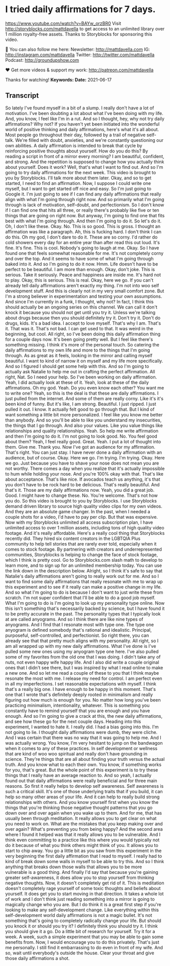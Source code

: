 # I tried daily affirmations for 7 days.
https://www.youtube.com/watch?v=BAYw_orzBR0
Visit http://storyblocks.com/mattdavella to get access to an unlimited library over 1 million royalty-free assets.  Thanks to Storyblocks for sponsoring this video.

💯 You can also follow me here:
Newsletter:  http://mattdavella.com
IG:  http://instagram.com/mattdavella
Twitter:  http://twitter.com/mattdavella
Podcast:  http://groundupshow.com

❤️ Get more videos & support my work:
http://patreon.com/mattdavella

Thanks for watching!
**Keywords:** 
**Date:** 2021-06-17

## Transcript
 So lately I've found myself in a bit of a slump. I really don't have a lot of motivation. I've been doubting a lot about what I've been doing with my life. And, you know, I feel like I'm in a rut. And so I thought, hey, why not try daily affirmations? Why not? If you haven't yet been initiated into the wonderful world of positive thinking and daily affirmations, here's what it's all about. Most people go throughout their day, followed by a trail of negative self-talk. We're filled with doubt, anxieties, and we're constantly questioning our own abilities. A daily affirmation is intended to break that cycle by reinforcing positive thoughts about yourself. How do you do this? By reading a script in front of a mirror every morning? I am beautiful, confident, and strong. And the repetition is supposed to change how you actually think about yourself. Does it work? Well, that's what I want to find out. And so I'm going to try daily affirmations for the next week. This video is brought to you by Storyblocks. I'll talk more about them later. Okay, and so to get started, I need to find an affirmation. Now, I suppose I could write one myself, but I want to get started off nice and easy. So I'm just going to Google it. I'm just going to see if I can find any daily affirmations that really align with what I'm going through right now. And so primarily what I'm going through is lack of motivation, self-doubt, and perfectionism. So I don't know if I can find one that hits all three, or really there's probably like five or ten things that are going on right now. But anyway, I'm going to find one that fits best with what I'm going through. And then I'm going to do it. So let's do it. Oh, I don't like these. Okay. No. This is so good. This is gross. I thought an affirmation was like a paragraph. Ah, this is fucking hard. I don't think I can do this. Oh my god, I don't dare to do it. These are so corny. I'd rather do cold showers every day for an entire year than after read this out loud. It's fine. It's fine. This is cool. Nobody's going to laugh at me. Okay. So I have found one that feels somewhat reasonable for me. It's not completely corny and over the top. And it seems to have some of what I'm going through baked into it. And so I'm going to do it now. Hmm. Life doesn't have to be perfect to be beautiful. I am more than enough. Okay, don't joke. This is serious. Take it seriously. Peace and happiness are inside me. It's hard not to play. Okay, this is serious. This is real. Okay, here we go. If you can't already tell daily affirmations aren't exactly my thing. I'm not into woo self development stuff. And this is clearly not in my very small comfort zone. But I'm a strong believer in experimentation and testing your own assumptions. And since I'm currently in a funk, I thought, why not? In fact, I think this should actually be an ongoing series on this channel. We can call it don't knock it because you should not get until you try it. Unless we're talking about drugs because then you should definitely try it. Don't try it. Don't do drugs, kids. It's a bad idea. I accept to love myself. That's why I am. That's it. That was it. That's not bad. I can get used to that. It was weird in the beginning, but cool. All right, so I've been doing this daily affirmation thing for a couple days now. It's been going pretty well. But I feel like there's something missing. I think it's more of the personal touch. So catering the daily affirmations to my own life and more to the things that I'm going through. As as great as it feels, looking in the mirror and calling myself beautiful. I want to kind of narrow it on myself and my life more specifically. And so I figured I should get some help with this. And so I'm going to actually ask Natalie to help me out in crafting the perfect affirmation. All right, Nat. So I need your help. So I've been working on daily affirmation. Yeah, I did actually look at these of it. Yeah, look at these of the daily affirmations. Oh my god. Yeah. Do you even know each other? You want me to write one? Yeah, so this is the deal is that these are daily affirmations. I just pulled from the internet. And some of them are really corny. Like it's it's been kind of funny. But it's like, I am strong. Beautiful. I just ripped. I just pulled it out. I know. It actually felt good to go through that. But I kind of want something a little bit more personalized. I feel like you know me better than anybody. And so you'll be able to like you understand my insecurities, the things that I go through. And also your values. Like you value things like relationships and quality relationships. Yeah. So help me write affirmation and then I'm going to do it. I'm not going to look good. No. You feel good about them? Yeah, I feel really good. Great. Yeah. I put a lot of thought into them. Give me. Thank you. Now I've got an audience for my affirmation. That's right. You can just stay. I have never done a daily affirmation with an audience, but of course. Okay. Here we go. I'm trying. I'm trying. Okay. Here we go. Just because you have to shave your nose does not mean you are not worthy. There comes a day when you realize that it's actually impossible to hum while holding your nose. And you're 100% okay with that. That's like about acceptance. That's like nice. If avocados teach us anything, it's that you don't have to be rock hard to be delicious. That's really beautiful. And that's it. Those are my daily affirmations now. Yeah, you did a great job. Good. I might have to change these. No. You're welcome. That's not how you do. So this video is brought to you by Storyblocks. I use Storyblocks demand driven library to source high quality video clips for my own videos. And they are an absolute game changer. In the past, when I needed a couple shots for a video, I'd have to pay per clip. But that was expensive. Now with my Storyblocks unlimited all access subscription plan, I have unlimited access to over 1 million assets, including tons of high quality video footage. And it's really affordable. Here's a really cool thing that Storyblocks recently did. They hired six content creators in the LGBTQIA Plus community to help tell stories that are rarely ever told, especially when it comes to stock footage. By partnering with creators and underrepresented communities, Storyblocks is helping to change the face of stock footage, which I think is pretty cool. Go to Storyblocks.com slash math to develop to learn more, and to sign up for an unlimited membership today. You can use the link down in the description below. Alright, so I think it's safe to say that Natalie's daily affirmations aren't going to really work out for me. And so I want to find some daily affirmations that really resonate with me to wrap up this experiment and to see if it really can make a positive change in my life. And so what I'm going to do is because I don't want to just write these from scratch. I'm not super confident that I'll be able to do a good job myself. What I'm going to do is I'm going to look up my personality type online. Now this isn't something that's necessarily backed by science, but I have found it to be pretty accurate in the past. The personality types that I typically look at are called anyograms. And so I think there are like nine types of anyograms. And I find that I resonate most with type one. The type one anyogram is defined somebody that's rational and idealistic. Principal, purposeful, self-controlled, and perfectionist. So right there, you can already see that that pretty much aligns with my personality. All right, so I am all wrapped up with my new daily affirmations. What I've done is I've pulled some new ones using my anyogram type one here. I've also pulled some of my favorites from the old one that I was doing. I didn't take any of nuts, not even happy wife happy life. And I also did write a couple original ones that I didn't see there, but I was inspired by what I read online to make a new one. And so let me read a couple of these to you that I think maybe resonate the most with me. I release my need for control. I am perfect even in all my imperfections. I set reasonable expectations with myself. I think that's a really big one. I have enough to be happy in this moment. That's one that I wrote that's definitely deeply rooted in minimalism and really figuring out how much is enough for you. No matter how long you've been practicing minimalism, intentionality, whatever. This is something you constantly have to remind yourself that you are enough and you have enough. And so I'm going to give a crack at this, the new daily affirmations, and see how these go for the next couple days. Heading into this experiment, I wanted to hate it. I really did. I had a bias going into this. I'm not going to lie. I thought daily affirmations were dumb, they were cliche. And I was certain that there was no way that it was going to help me. And I was actually wrong. You know, I'm very hesitant to jump on the bandwagon when it comes to any of these practices. In self development or wellness that are kind of woo woo spiritual and really don't have grounding in science. They're things that are all about finding your truth versus the actual truth. And you know what to each their own. You know, if something works for you, that's great. But the whole point of this experiment is to try these things that I really have an average reaction to. And so yeah, I actually found out that daily affirmations were really beneficial and for three main reasons. So first it really helps to develop self awareness. Self awareness is such a critical skill. It's one of those underlying traits that if you build, it can help so many other areas of your life. And it can help to really build strong relationships with others. And you know yourself first when you know the things that you're thinking those negative thought patterns that you go down over and over again when you wake up to them. And for me, that has usually been through meditation. It really allows you to get clear on what you need to work on. What are the mistakes that you keep making over and over again? What's preventing you from being happy? And the second area where I found it helped was that it really allows you to be vulnerable. And I think even committing to a practice like this where you would typically not do it because of what you think others might think of you. It allows you to start to chip away. You go a little bit as you saw from this experiment in the very beginning the first daily affirmation that I read to myself. I really had to kind of break down some walls in myself to be able to try this. And so I think anything that breaks down those walls that allows you to be more vulnerable is a good thing. And finally I'd say that because you're gaining greater self-awareness, it does allow you to stop yourself from thinking negative thoughts. Now, it doesn't completely get rid of it. This is meditation doesn't completely rage yourself of some toxic thoughts and beliefs about yourself. It does get you to start moving in that direction. It takes a whole lot of work and I don't think just reading something into a mirror is going to magically change who you are. But I do think it is a great first step if you're looking to make any self-development change. Like everything within this self-development world daily affirmations is not a magic bullet. It's not something that's going to completely radically change your life. But should you knock it or should you try it? I definitely think you should try it. I think you should give it a go. Do a little bit of research for yourself. Try it for a week. A week, such a simple experiment that you may be able to gain some benefits from. Now, I would encourage you to do this privately. That's just me personally. I still find it embarrassing to do even in front of my wife. And so, wait until everybody's outside the house. Clear your throat and give those daily affirmations a shot.

